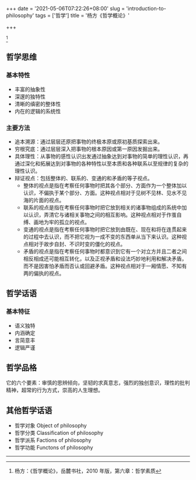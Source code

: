 +++
date = '2021-05-06T07:22:26+08:00'
slug = 'introduction-to-philosophy'
tags = ['哲学']
title = '杨方《哲学概论》'

+++

[^1]

## 哲学思维

### 基本特性

- 丰富的抽象性
- 深邃的独特性
- 清晰的缜密的整体性
- 内在的逻辑的系统性

### 主要方法

- 追本溯源：通过层层还原把事物的终极本原或原初基质探索出来。
- 穷根究底：通过层层深入把事物的根本原因或第一原因发掘出来。
- 具体理性：从事物的感性认识出发通过抽象达到对事物的简单的理性认识，再通过深化和拓展达到对事物的各种特性以至本质和各种联系以至规律的复杂的理性认识。
- 辩证视点：包括整体的、联系的、变通的和矛盾的等子视点。
  - 整体的视点是指在考察任何事物时把其各个部分、方面作为一个整体加以认识，不偏执于某个部分、方面。这种视点相对于见树不见林、见水不见海的片面的视点。
  - 联系的视点是指在考察任何事物时把它放到相关的诸事物组成的系统中加以认识，弄清它与诸相关事物之间的相互影响。这种视点相对于作茧自缚、画地为牢的孤立的视点。
  - 变通的视点是指在考察任何事物时把它放到由既在、现在和将在连贯起来的过程中去认识，而不把它视为一成不变的东西单从当下来认识。这种视点相对于故步自封、不识时变的僵化的视点。
  - 矛盾的视点是指在考察任何事物时都意识到它有一个对立方并且二者之间相反相成还可能相互转化，以及正视矛盾和设法巧妙地利用和解决矛盾，而不是因害怕矛盾而否认或回避矛盾。这种视点相对于一厢情愿、不知有两的偏执的视点。

## 哲学话语

### 基本特征

- 语义独特
- 内涵确定
- 言简意丰
- 逻辑严谨

## 哲学品格

它的六个要素：审慎的思辨倾向，坚韧的求真意志，强烈的独创意识，理性的批判精神，超常的行为方式，崇高的人生理想。

## 其他哲学话语

- 哲学对象 Object of philosophy
- 哲学分类 Classification of philosophy
- 哲学派系 Factions of philosophy
- 哲学功能 Functons of philosophy

---

[^1]: 杨方：《哲学概论》，岳麓书社，2010 年版，第六章：哲学素质
